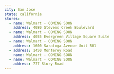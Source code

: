 ```yaml
---
city: San Jose
state: california
stores:
  - name: Walmart - COMING SOON
    address: 4080 Stevens Creek Boulevard
  - name: Walmart - COMING SOON
    address: 4055 Evergreen Village Square Suite
  - name: Walmart - COMING SOON
    address: 1600 Saratoga Avenue Unit 501
  - address: 1450 Monterey Road
    name: Walmart - COMING SOON
  - name: Walmart - COMING SOON
    address: 777 Story Road
---
```

